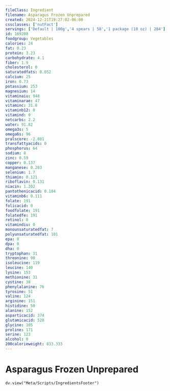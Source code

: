 ```yaml
---
fileClass: Ingredient
filename: Asparagus Frozen Unprepared
created: 2024-12-21T19:27:02-06:00
cssclasses: ['nutFact']
servings: ['Default | 100g','4 spears | 58','1 package (10 oz) | 284']
id: 169208
foodgroup: Vegetables
calories: 24
fat: 0.23
protein: 3.23
carbohydrate: 4.1
fiber: 1.9
cholesterol: 0
saturatedfats: 0.052
calcium: 25
iron: 0.73
potassium: 253
magnesium: 14
vitaminaiu: 948
vitaminarae: 47
vitaminc: 31.8
vitaminb12: 0
vitamind: 0
netcarbs: 2.2
water: 91.82
omega3s: 5
omega6s: 96
pralscore: -2.081
transfattyacids: 0
phosphorus: 64
sodium: 8
zinc: 0.59
copper: 0.137
manganese: 0.203
selenium: 1.7
thiamin: 0.121
riboflavin: 0.131
niacin: 1.202
pantothenicacid: 0.184
vitaminb6: 0.111
folate: 191
folicacid: 0
foodfolate: 191
folatedfe: 191
retinol: 0
vitamindiu: 0
monounsaturatedfat: 7
polyunsaturatedfat: 101
epa: 0
dpa: 0
dha: 0
tryptophan: 31
threonine: 90
isoleucine: 119
leucine: 140
lysine: 153
methionine: 31
cystine: 38
phenylalanine: 76
tyrosine: 51
valine: 124
arginine: 151
histidine: 50
alanine: 152
asparticacid: 374
glutamicacid: 528
glycine: 105
proline: 171
serine: 123
alcohol: 0
200calorieweight: 833.333
---
```


# Asparagus Frozen Unprepared

```dataviewjs
dv.view("Meta/Scripts/IngredientsFooter")
```